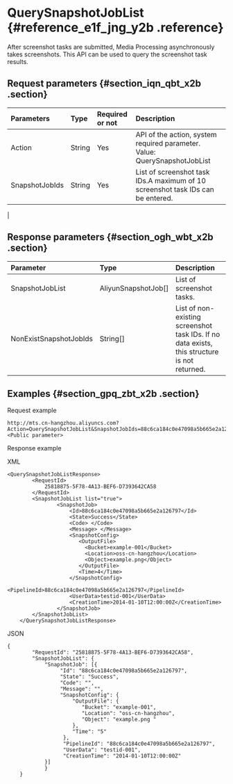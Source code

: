 # QuerySnapshotJobList {#reference_e1f_jng_y2b .reference}

After screenshot tasks are submitted, Media Processing asynchronously takes screenshots. This API can be used to query the screenshot task results.

## Request parameters {#section_iqn_qbt_x2b .section}

|Parameters|Type|Required or not|Description|
|:---------|:---|:--------------|:----------|
|Action|String|Yes|API of the action, system required parameter. Value: QuerySnapshotJobList|
|SnapshotJobIds|String|Yes|List of screenshot task IDs.A maximum of 10 screenshot task IDs can be entered.

|

## Response parameters {#section_ogh_wbt_x2b .section}

|Parameter|Type|Description|
|:--------|:---|:----------|
|SnapshotJobList|AliyunSnapshotJob\[\]|List of screenshot tasks.|
|NonExistSnapshotJobIds|String\[\]|List of non-existing screenshot task IDs. If no data exists, this structure is not returned.|

## Examples {#section_gpq_zbt_x2b .section}

Request example

```
http://mts.cn-hangzhou.aliyuncs.com?Action=QuerySnapshotJobList&SnapshotJobIds=88c6ca184c0e47098a5b665e2a126797&<Public parameter>
```

Response example

XML

```
<QuerySnapshotJobListResponse>
        <RequestId>
            25818875-5F78-4A13-BEF6-D7393642CA58
        </RequestId>
        <SnapshotJobList list="true">
                <SnapshotJob>
                    <Id>88c6ca184c0e47098a5b665e2a126797</Id>
                    <State>Success</State>
                    <Code> </Code>
                    <Message> </Message>
                    <SnapshotConfig>
                       <OutputFile>
                         <Bucket>example-001</Bucket>
                         <Location>oss-cn-hangzhou</Location>
                         <Object>example.png</Object>
                       </OutputFile>
                       <Time>4</Time>
                    </SnapshotConfig>
                    <PipelineId>88c6ca184c0e47098a5b665e2a126797</PipelineId>
                    <UserData>testid-001</UserData>
                    <CreationTime>2014-01-10T12:00:00Z</CreationTime>
                </SnapshotJob>
        </SnapshotJobList>
    </QuerySnapshotJobListResponse>
```

JSON

```
{
        "RequestId": "25818875-5F78-4A13-BEF6-D7393642CA58",
        "SnapshotJobList": {
            "SnapshotJob": [{
                 "Id": "88c6ca184c0e47098a5b665e2a126797",
                 "State": "Success",
                 "Code": "",
                 "Message": "",
                 "SnapshotConfig": {
                     "OutputFile": {
                        "Bucket": "example-001",
                        "Location": "oss-cn-hangzhou",
                        "Object": "example.png "
                     },
                     "Time": "5"
                  },
                  "PipelineId": "88c6ca184c0e47098a5b665e2a126797",
                  "UserData": "testid-001",
                  "CreationTime": "2014-01-10T12:00:00Z"
            }]
            }
    }
```

